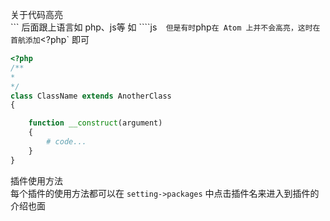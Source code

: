 
关于代码高亮  
\`\`\` 后面跟上语言如 php、js等  如 ````js`  
但是有时 `php` 在 Atom 上并不会高亮，这时在首航添加 `<?php` 即可  
```php
<?php
/**
*
*/
class ClassName extends AnotherClass
{

	function __construct(argument)
	{
		# code...
	}
}
```

插件使用方法  
每个插件的使用方法都可以在 `setting->packages` 中点击插件名来进入到插件的介绍也面  
